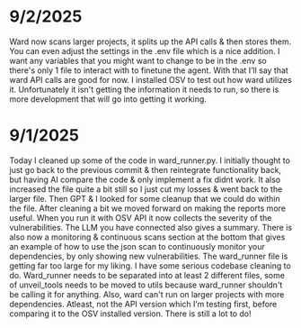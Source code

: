 # 9/2/2025
Ward now scans larger projects, it splits up the API calls & then stores them. You can even adjust the settings in the .env file which is a nice addition. I want any variables that you might want to change to be in the .env so there's only 1 file to interact with to finetune the agent. With that I’ll say that ward API calls are good for now. I installed OSV to test out how ward utilizes it. Unfortunately it isn't getting the information it needs to run, so there is more development that will go into getting it working. 

# 9/1/2025
Today I cleaned up some of the code in ward_runner.py. I initially thought to just go back to the previous commit & then reintegrate functionality back, but having AI compare the code & only implement a fix didnt work. It also increased the file quite a bit still so I just cut my losses & went back to the larger file. Then GPT & I looked for some cleanup that we could do within the file. After cleaning a bit we moved forward on making the reports more useful. When you run it with OSV API it now collects the severity of the vulnerabilities. The LLM you have connected also gives a summary. There is also now a monitoring & continuous scans section at the bottom that gives an example of how to use the json scan to continuously monitor your dependencies, by only showing new vulnerabilities. 
The ward_runner file is getting far too large for my liking. I have some serious codebase cleaning to do. Ward_runner needs to be separated into at least 2 different files, some of unveil_tools needs to be moved to utils because ward_runner shouldn't be calling it for anything. Also, ward can't run on larger projects with more dependencies. Atleast, not the API version which I’m testing first, before comparing it to the OSV installed version. There is still a lot to do!